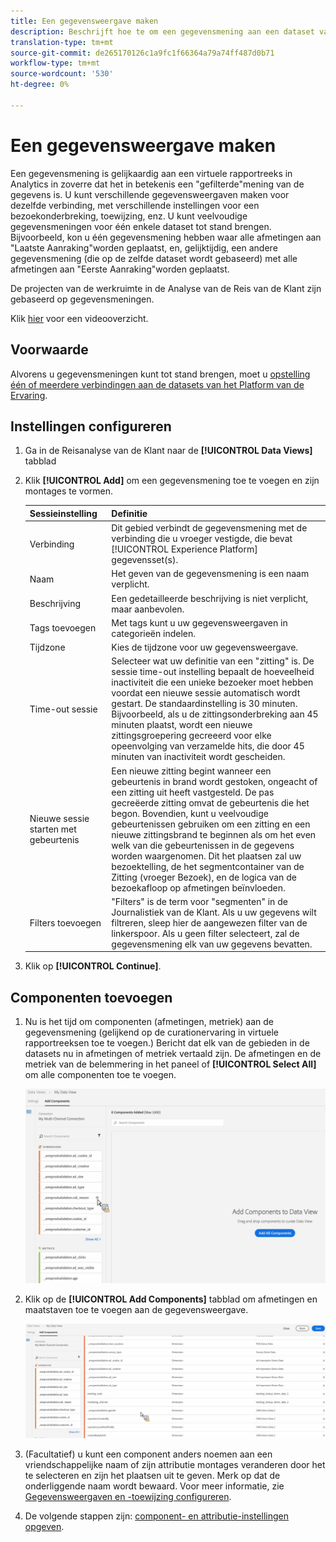 ```yaml
---
title: Een gegevensweergave maken
description: Beschrijft hoe te om een gegevensmening aan een dataset van het Platform in de Analyse van de Reis van de Klant (CJA) te creëren.
translation-type: tm+mt
source-git-commit: de265170126c1a9fc1f66364a79a74ff487d0b71
workflow-type: tm+mt
source-wordcount: '530'
ht-degree: 0%

---
```



# Een gegevensweergave maken

Een gegevensmening is gelijkaardig aan een virtuele rapportreeks in Analytics in zoverre dat het in betekenis een &quot;gefilterde&quot;mening van de gegevens is. U kunt verschillende gegevensweergaven maken voor dezelfde verbinding, met verschillende instellingen voor een bezoekonderbreking, toewijzing, enz. U kunt veelvoudige gegevensmeningen voor één enkele dataset tot stand brengen. Bijvoorbeeld, kon u één gegevensmening hebben waar alle afmetingen aan &quot;Laatste Aanraking&quot;worden geplaatst, en, gelijktijdig, een andere gegevensmening (die op de zelfde dataset wordt gebaseerd) met alle afmetingen aan &quot;Eerste Aanraking&quot;worden geplaatst.

De projecten van de werkruimte in de Analyse van de Reis van de Klant zijn gebaseerd op gegevensmeningen.

Klik [hier](https://docs.adobe.com/content/help/en/platform-learn/tutorials/cja/basic-configuration-for-data-views.html) voor een videooverzicht.

## Voorwaarde

Alvorens u gegevensmeningen kunt tot stand brengen, moet u [opstelling één of meerdere verbindingen aan de datasets van het Platform van de Ervaring](/help/connections/create-connection.md).

## Instellingen configureren

1. Ga in de Reisanalyse van de Klant naar de **[!UICONTROL Data Views]** tabblad

1. Klik **[!UICONTROL Add]** om een gegevensmening toe te voegen en zijn montages te vormen.

   | Sessieinstelling | Definitie |
   |---|---|
   | Verbinding | Dit gebied verbindt de gegevensmening met de verbinding die u vroeger vestigde, die bevat [!UICONTROL Experience Platform] gegevensset(s). |
   | Naam | Het geven van de gegevensmening is een naam verplicht. |
   | Beschrijving | Een gedetailleerde beschrijving is niet verplicht, maar aanbevolen. |
   | Tags toevoegen | Met tags kunt u uw gegevensweergaven in categorieën indelen. |
   | Tijdzone | Kies de tijdzone voor uw gegevensweergave. |
   | Time-out sessie | Selecteer wat uw definitie van een &quot;zitting&quot; is. De sessie time-out instelling bepaalt de hoeveelheid inactiviteit die een unieke bezoeker moet hebben voordat een nieuwe sessie automatisch wordt gestart. De standaardinstelling is 30 minuten. Bijvoorbeeld, als u de zittingsonderbreking aan 45 minuten plaatst, wordt een nieuwe zittingsgroepering gecreeerd voor elke opeenvolging van verzamelde hits, die door 45 minuten van inactiviteit wordt gescheiden. <!--This setting impacts not only your visit counts, but also how visit segment containers are evaluated, and the visit expiration logic for any eVars expiring on visit. Decreasing the session timeout will likely increase the total number of visits in your reporting, while increasing the visit timeout will likely decrease the total number of visits in your reporting. This needs to be reviewed.--> |
   | Nieuwe sessie starten met gebeurtenis | Een nieuwe zitting begint wanneer een gebeurtenis in brand wordt gestoken, ongeacht of een zitting uit heeft vastgesteld. De pas gecreëerde zitting omvat de gebeurtenis die het begon. Bovendien, kunt u veelvoudige gebeurtenissen gebruiken om een zitting en een nieuwe zittingsbrand te beginnen als om het even welk van die gebeurtenissen in de gegevens worden waargenomen. Dit het plaatsen zal uw bezoektelling, de het segmentcontainer van de Zitting (vroeger Bezoek), en de logica van de bezoekafloop op afmetingen beïnvloeden. |
   | Filters toevoegen | &quot;Filters&quot; is de term voor &quot;segmenten&quot; in de Journalistiek van de Klant. Als u uw gegevens wilt filtreren, sleep hier de aangewezen filter van de linkerspoor. Als u geen filter selecteert, zal de gegevensmening elk van uw gegevens bevatten. |

1. Klik op **[!UICONTROL Continue]**.

## Componenten toevoegen

1. Nu is het tijd om componenten (afmetingen, metriek) aan de gegevensmening (gelijkend op de curationervaring in virtuele rapportreeksen toe te voegen.) Bericht dat elk van de gebieden in de datasets nu in afmetingen of metriek vertaald zijn. De afmetingen en de metriek van de belemmering in het paneel of **[!UICONTROL Select All]** om alle componenten toe te voegen.

   ![](assets/add-all-components.png)

1. Klik op de **[!UICONTROL Add Components]** tabblad om afmetingen en maatstaven toe te voegen aan de gegevensweergave.

   ![](assets/add-all-components2.png)

1. (Facultatief) u kunt een component anders noemen aan een vriendschappelijke naam of zijn attributie montages veranderen door het te selecteren en zijn het plaatsen uit te geven. Merk op dat de onderliggende naam wordt bewaard. Voor meer informatie, zie [Gegevensweergaven en -toewijzing configureren](/help/data-views/configure-dataviews.md).

1. De volgende stappen zijn: [component- en attributie-instellingen opgeven](/help/data-views/configure-dataviews.md).